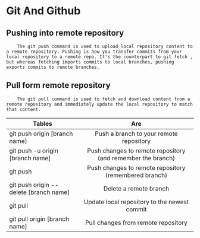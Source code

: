 # Git And Github

## Pushing into remote repository
        The git push command is used to upload local repository content to a remote repository. Pushing is how you transfer commits from your local repository to a remote repo. It's the counterpart to git fetch , but whereas fetching imports commits to local branches, pushing exports commits to remote branches.

## Pull form remote repository
        The git pull command is used to fetch and download content from a remote repository and immediately update the local repository to match that content.

| Tables        | Are           
| ------------- |:-------------:
|git push origin [branch name]|	Push a branch to your remote repository
|git push -u origin [branch name] |Push changes to remote repository (and remember the branch)
|git push |	Push changes to remote repository (remembered branch)
|git push origin --delete [branch name]	| Delete a remote branch
|git pull |Update local repository to the newest commit
|git pull origin [branch name]	| Pull changes from remote repository